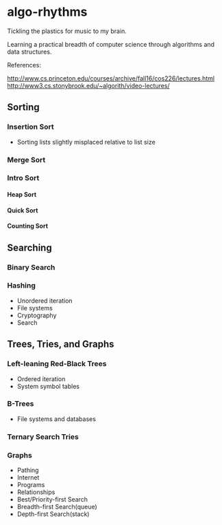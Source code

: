 # algo-rhythms
Tickling the plastics for music to my brain.

Learning a practical breadth of computer science through algorithms and data structures.

References:

<http://www.cs.princeton.edu/courses/archive/fall16/cos226/lectures.html>
<http://www3.cs.stonybrook.edu/~algorith/video-lectures/>

## Sorting

### Insertion Sort
-   Sorting lists slightly misplaced relative to list size

### Merge Sort

### Intro Sort

#### Heap Sort

#### Quick Sort

#### Counting Sort

## Searching

### Binary Search

### Hashing
-   Unordered iteration
-   File systems
-   Cryptography
-   Search


## Trees, Tries, and Graphs

### Left-leaning Red-Black Trees
-   Ordered iteration
-   System symbol tables

### B-Trees
-   File systems and databases

### Ternary Search Tries

### Graphs
-   Pathing
-   Internet
-   Programs
-   Relationships
-   Best/Priority-first Search
-   Breadth-first Search(queue)
-   Depth-first Search(stack)

